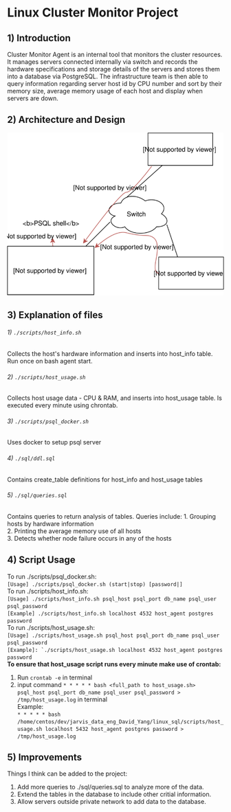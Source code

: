 # Linux Cluster Monitor Project #
## 1) Introduction ##
Cluster Monitor Agent is an internal tool that monitors the cluster resources. It manages servers connected 
internally via switch and records the hardware specifications and storage details of the servers and stores 
them into a database via PostgreSQL. The infrastructure team is then able to query information regarding server 
host id by CPU number and sort by their memory size, average memory usage of each host and display when servers 
are down.

## 2) Architecture and Design ##
![my_architecture](./assets/linuxSqlArchitecture.svg)

## 3) Explanation of files ##
###### 1) `./scripts/host_info.sh` ######
Collects the host's hardware information and inserts into host_info table. Run once on bash agent start.
###### 2) `./scripts/host_usage.sh` ######
Collects host usage data - CPU & RAM, and inserts into host_usage table. Is executed every minute using chrontab.
###### 3) `./scripts/psql_docker.sh` ######
Uses docker to setup psql server
###### 4) `./sql/ddl.sql` ######
Contains create_table definitions for host_info and host_usage tables
###### 5) `./sql/queries.sql` ######
Contains queries to return analysis of tables. Queries include:
	1. Grouping hosts by hardware information <br />
	2. Printing the average memory use of all hosts <br />
	3. Detects whether node failure occurs in any of the hosts <br />


## 4) Script Usage ##
To run ./scripts/psql_docker.sh: <br />
```[Usage] ./scripts/psql_docker.sh (start|stop) [password|]``` <br /> 
To run ./scripts/host_info.sh: <br />
```[Usage] ./scripts/host_info.sh psql_host psql_port db_name psql_user psql_password``` <br /> 
```[Example] ./scripts/host_info.sh localhost 4532 host_agent postgres password``` <br /> 
To run ./scripts/host_usage.sh: <br />
```[Usage] ./scripts/host_usage.sh psql_host psql_port db_name psql_user psql_password``` <br /> 
```[Example]: `./scripts/host_usage.sh localhost 4532 host_agent postgres password``` <br /> 
**To ensure that host_usage script runs every minute make use of crontab:** 
1. Run `crontab -e` in terminal
2. input command ```* * * * * bash <full_path to host_usage.sh>  psql_host psql_port db_name psql_user psql_password > /tmp/host_usage.log``` in terminal <br /> 
	Example: <br />
```* * * * * bash /home/centos/dev/jarvis_data_eng_David_Yang/linux_sql/scripts/host_usage.sh localhost 5432 host_agent postgres password > /tmp/host_usage.log``` 

## 5) Improvements ##
Things I think can be added to the project:
1) Add more queries to ./sql/queries.sql to analyze more of the data.
2) Extend the tables in the database to include other critial information.
3) Allow servers outside private network to add data to the database.
